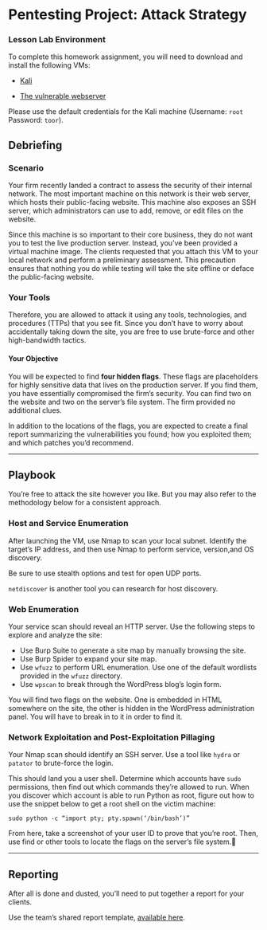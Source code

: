# Pentesting Project: Attack Strategy

### Lesson Lab Environment

To complete this homework assignment, you will need to download and install the following VMs: 

- [Kali](https://images.offensive-security.com/virtual-images/kali-linux-2019.4-vbox-amd64.ova) 

- [The vulnerable webserver](https://drive.google.com/open?id=1Eq_SY5focVH2tlxTtiRsMIU04wlRX7mu)

Please use the default credentials for the Kali machine (Username: `root` Password: `toor`). 

## Debriefing


### Scenario

Your firm recently landed a contract to assess the security of their internal network. The most important machine on this network is their web server, which hosts their public-facing website. This machine also exposes an SSH server, which administrators can use to add, remove, or edit files on the website.

Since this machine is so important to their core business, they do not want you to test the live production server. Instead, you’ve been provided a virtual machine image. The clients requested that you attach this VM to your local network and perform a preliminary assessment. This precaution ensures that nothing you do while testing will take the site offline or deface the public-facing website.


### Your Tools 

Therefore, you are allowed to attack it using any tools, technologies, and procedures (TTPs) that you see fit. Since you don’t have to worry about accidentally taking down the site, you are free to use brute-force and other high-bandwidth tactics.

#### Your Objective

You will be expected to find **four hidden flags**. These flags are placeholders for highly sensitive data that lives on the production server. If you find them, you have essentially compromised the firm’s security. You can find two on the website and two on the server’s file system. The firm provided no additional clues.

In addition to the locations of the flags, you are expected to create a final report summarizing the vulnerabilities you found; how you exploited them; and which patches you’d recommend.

---

## Playbook

You’re free to attack the site however you like. But you may also refer to the methodology below for a consistent approach.

### Host and Service Enumeration

After launching the VM, use Nmap to scan your local subnet. Identify the target’s IP address, and then use Nmap to perform service, version,and OS discovery.

Be sure to use stealth options and test for open UDP ports.

`netdiscover` is another tool you can research for host discovery.

### Web Enumeration

Your service scan should reveal an HTTP server. Use the following steps to explore and analyze the site:
- Use Burp Suite to generate a site map by manually browsing the site.
- Use Burp Spider to expand your site map.
- Use `wfuzz` to perform URL enumeration. Use one of the default wordlists provided in the `wfuzz` directory.
- Use `wpscan` to break through the WordPress blog’s login form.

You will find two flags on the website. One is embedded in HTML somewhere on the site, the other is hidden in the WordPress administration panel. You will have to break in to it in order to find it.

### Network Exploitation and Post-Exploitation Pillaging

Your Nmap scan should identify an SSH server. Use a tool like `hydra` or `patator` to brute-force the login.

This should land you a user shell. Determine which accounts have `sudo` permissions, then find out which commands they’re allowed to run. When you discover which account is able to run Python as root, figure out how to use the snippet below to get a root shell on the victim machine:

```
sudo python -c “import pty; pty.spawn(‘/bin/bash’)”
```

From here, take a screenshot of your user ID to prove that you’re root. Then, use find or other tools to locate the flags on the server’s file system.

---

## Reporting

After all is done and dusted, you’ll need to put together a report for your clients. 

Use the team’s shared report template, [available here](https://docs.google.com/document/d/1sTqbm1h4kgfThZcywgZBj9vS7OC5HaoKg3q5RXVEEps/edit?usp=sharing).
